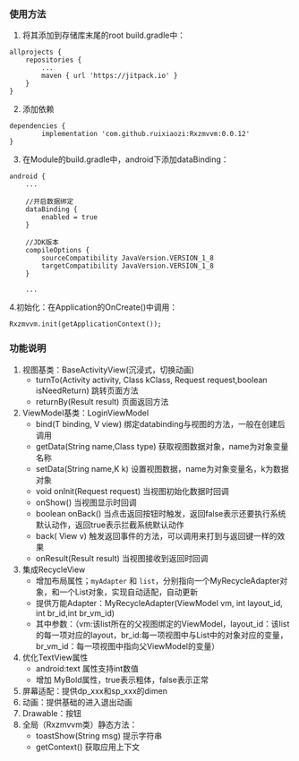 ### 使用方法

1. 将其添加到存储库末尾的root build.gradle中：

```
allprojects {
    repositories {
        ...
        maven { url 'https://jitpack.io' }
    }
}
```

2. 添加依赖

```
dependencies {
        implementation 'com.github.ruixiaozi:Rxzmvvm:0.0.12'
}
```

3. 在Module的build.gradle中，android下添加dataBinding：

```
android {
    ...

    //开启数据绑定
    dataBinding {
        enabled = true
    }

    //JDK版本
    compileOptions {
        sourceCompatibility JavaVersion.VERSION_1_8
        targetCompatibility JavaVersion.VERSION_1_8
    }

    ...
```

4.初始化：在Application的OnCreate()中调用：

```
Rxzmvvm.init(getApplicationContext());
```



### 功能说明

1. 视图基类：BaseActivityView(沉浸式，切换动画)
    + turnTo(Activity activity, Class<K> kClass, Request request,boolean isNeedReturn) 跳转页面方法
    + returnBy(Result result) 页面返回方法
2. ViewModel基类：LoginViewModel
    + bind(T binding, V view)  绑定databinding与视图的方法，一般在创建后调用
    + getData(String name,Class<T> type) 获取视图数据对象，name为对象变量名称
    + setData(String name,K k) 设置视图数据，name为对象变量名，k为数据对象
    + void onInit(Request request) 当视图初始化数据时回调
    + onShow() 当视图显示时回调
    + boolean onBack() 当点击返回按钮时触发，返回false表示还要执行系统默认动作，返回true表示拦截系统默认动作
    + back( View v)  触发返回事件的方法，可以调用来打到与返回键一样的效果
    + onResult(Result result) 当视图接收到返回时回调
3. 集成RecycleView
    + 增加布局属性；`myAdapter` 和 `list`，分别指向一个MyRecycleAdapter对象，和一个List对象，实现自动适配，自动更新
    + 提供万能Adapter：MyRecycleAdapter(ViewModel vm, int layout_id, int br_id,int br_vm_id)
    + 其中参数：（vm:该list所在的父视图绑定的ViewModel，layout_id：该list的每一项对应的layout，br_id:每一项视图中与List中的对象对应的变量，br_vm_id：每一项视图中指向父ViewModel的变量）
4. 优化TextView属性
    + android:text 属性支持int数值
    + 增加 MyBold属性，true表示粗体，false表示正常
4. 屏幕适配：提供dp_xxx和sp_xxx的dimen
5. 动画：提供基础的进入退出动画
6. Drawable：按钮
7. 全局（Rxzmvvm类）静态方法：
    + toastShow(String msg)  提示字符串
    + getContext() 获取应用上下文